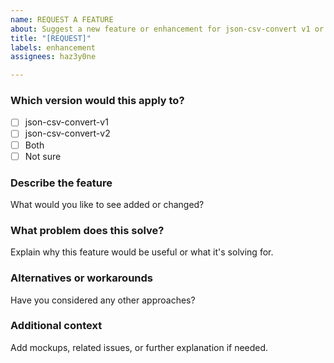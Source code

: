 ```yaml
---
name: REQUEST A FEATURE
about: Suggest a new feature or enhancement for json-csv-convert v1 or v2
title: "[REQUEST]"
labels: enhancement
assignees: haz3y0ne

---
```


### Which version would this apply to?

- [ ] json-csv-convert-v1  
- [ ] json-csv-convert-v2  
- [ ] Both  
- [ ] Not sure

### Describe the feature

What would you like to see added or changed?

### What problem does this solve?

Explain why this feature would be useful or what it's solving for.

### Alternatives or workarounds

Have you considered any other approaches?

### Additional context

Add mockups, related issues, or further explanation if needed.
